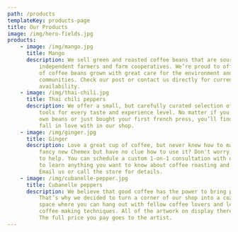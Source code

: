 ```yaml
---
path: /products
templateKey: products-page
title: Our Products
image: /img/hero-fields.jpg
products:
    - image: /img/mango.jpg
      title: Mango
      description: We sell green and roasted coffee beans that are sourced directly from
          independent farmers and farm cooperatives. We’re proud to offer a variety
          of coffee beans grown with great care for the environment and local
          communities. Check our post or contact us directly for current
          availability.
    - image: /img/thai-chili.jpg
      title: Thai chili peppers
      description: We offer a small, but carefully curated selection of brewing gear and
          tools for every taste and experience level. No matter if you roast your
          own beans or just bought your first french press, you’ll find a gadget to
          fall in love with in our shop.
    - image: /img/ginger.jpg
      title: Ginger
      description: Love a great cup of coffee, but never knew how to make one? Bought a
          fancy new Chemex but have no clue how to use it? Don't worry, we’re here
          to help. You can schedule a custom 1-on-1 consultation with our baristas
          to learn anything you want to know about coffee roasting and brewing.
          Email us or call the store for details.
    - image: /img/cubanelle-pepper.jpg
      title: Cubanelle peppers
      description: We believe that good coffee has the power to bring people together.
          That’s why we decided to turn a corner of our shop into a cozy meeting
          space where you can hang out with fellow coffee lovers and learn about
          coffee making techniques. All of the artwork on display there is for sale.
          The full price you pay goes to the artist.
---
```

